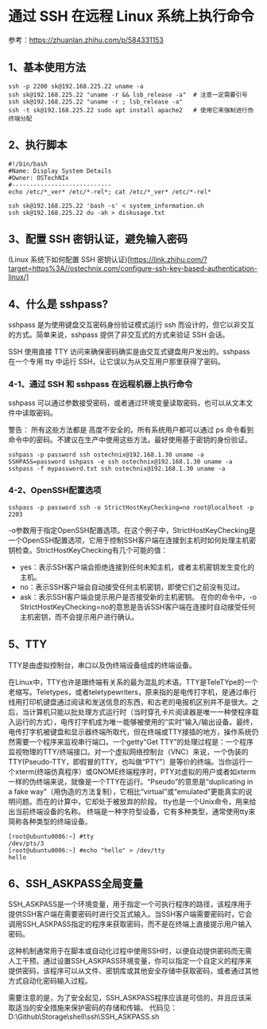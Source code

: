 # 通过 SSH 在远程 Linux 系统上执行命令 
参考：https://zhuanlan.zhihu.com/p/584331153

## 1、基本使用方法
```
ssh -p 2200 sk@192.168.225.22 uname -a
ssh sk@192.168.225.22 "uname -r && lsb_release -a"  # 注意一定需要引号
ssh sk@192.168.225.22 "uname -r ; lsb_release -a"
ssh -t sk@192.168.225.22 sudo apt install apache2   # 使用它来强制进行伪终端分配
```

## 2、执行脚本
```
#!/bin/bash
#Name: Display System Details
#Owner: OSTechNIx
#----------------------------
echo /etc/*_ver* /etc/*-rel*; cat /etc/*_ver* /etc/*-rel*

ssh sk@192.168.225.22 'bash -s' < system_information.sh
ssh sk@192.168.225.22 du -ah > diskusage.txt
```

## 3、配置 SSH 密钥认证，避免输入密码
(Linux 系统下如何配置 SSH 密钥认证)[https://link.zhihu.com/?target=https%3A//ostechnix.com/configure-ssh-key-based-authentication-linux/]

## 4、什么是 sshpass?
sshpass 是为使用键盘交互密码身份验证模式运行 ssh 而设计的，但它以非交互的方式。简单来说，sshpass 提供了非交互式的方式来验证 SSH 会话。

SSH 使用直接 TTY 访问来确保密码确实是由交互式键盘用户发出的。sshpass 在一个专用 tty 中运行 SSH，让它误以为从交互用户那里获得了密码。

### 4-1、通过 SSH 和 sshpass 在远程机器上执行命令
sshpass 可以通过参数接受密码，或者通过环境变量读取密码，也可以从文本文件中读取密码。

警告： 所有这些方法都是 高度不安全的。所有系统用户都可以通过 ps 命令看到命令中的密码。不建议在生产中使用这些方法。最好使用基于密钥的身份验证。
```
sshpass -p password ssh ostechnix@192.168.1.30 uname -a
SSHPASS=password sshpass -e ssh ostechnix@192.168.1.30 uname -a
sshpass -f mypassword.txt ssh ostechnix@192.168.1.30 uname -a
```

### 4-2、OpenSSH配置选项
```
sshpass -p password ssh -o StrictHostKeyChecking=no root@localhost -p 2203
```
-o参数用于指定OpenSSH配置选项。在这个例子中，StrictHostKeyChecking是一个OpenSSH配置选项，它用于控制SSH客户端在连接到主机时如何处理主机密钥检查。StrictHostKeyChecking有几个可能的值：
- yes：表示SSH客户端会拒绝连接到任何未知主机，或者主机密钥发生变化的主机。
- no：表示SSH客户端会自动接受任何主机密钥，即使它们之前没有见过。
- ask：表示SSH客户端会提示用户是否接受新的主机密钥。
在你的命令中，-o StrictHostKeyChecking=no的意思是告诉SSH客户端在连接时自动接受任何主机密钥，而不会提示用户进行确认。

## 5、TTY
TTY是由虚拟控制台，串口以及伪终端设备组成的终端设备。

在Linux中，TTY也许是跟终端有关系的最为混乱的术语。TTY是TeleTYpe的一个老缩写。Teletypes，或者teletypewriters，原来指的是电传打字机，是通过串行线用打印机键盘通过阅读和发送信息的东西，和古老的电报机区别并不是很大。之后，当计算机只能以批处理方式运行时（当时穿孔卡片阅读器是唯一一种使程序载入运行的方式），电传打字机成为唯一能够被使用的“实时”输入/输出设备。最终，电传打字机被键盘和显示器终端所取代，但在终端或TTY接插的地方，操作系统仍然需要一个程序来监视串行端口。一个getty“Get TTY”的处理过程是：一个程序监视物理的TTY/终端接口。对一个虚拟网络控制台（VNC）来说，一个伪装的TTY(Pseudo-TTY，即假冒的TTY，也叫做“PTY”）是等价的终端。当你运行一个xterm(终端仿真程序）或GNOME终端程序时，PTY对虚拟的用户或者如xterm一样的伪终端来说，就像是一个TTY在运行。“Pseudo”的意思是“duplicating in a fake way”（用伪造的方法复制），它相比“virtual”或“emulated”更能真实的说明问题。而在的计算中，它却处于被放弃的阶段。
tty也是一个Unix命令，用来给出当前终端设备的名称。
终端是一种字符型设备，它有多种类型，通常使用tty来简称各种类型的终端设备。
```
[root@ubuntu0006:~] #tty
/dev/pts/3
[root@ubuntu0006:~] #echo "hello" > /dev/tty
hello
```

## 6、SSH_ASKPASS全局变量
SSH_ASKPASS是一个环境变量，用于指定一个可执行程序的路径，该程序用于提供SSH客户端在需要密码时进行交互式输入。当SSH客户端需要密码时，它会调用SSH_ASKPASS指定的程序来获取密码，而不是在终端上直接提示用户输入密码。

这种机制通常用于在脚本或自动化过程中使用SSH时，以便自动提供密码而无需人工干预。通过设置SSH_ASKPASS环境变量，你可以指定一个自定义的程序来提供密码，该程序可以从文件、密钥库或其他安全存储中获取密码，或者通过其他方式自动化密码输入过程。

需要注意的是，为了安全起见，SSH_ASKPASS程序应该是可信的，并且应该采取适当的安全措施来保护密码的存储和传输。
代码见：D:\Github\Storage\shell\ssh\SSH_ASKPASS.sh





